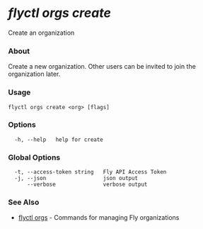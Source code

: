 # _flyctl orgs create_

Create an organization

### About

Create a new organization. Other users can be invited to join the 
organization later.

### Usage
~~~
flyctl orgs create <org> [flags]
~~~

### Options

~~~
  -h, --help   help for create
~~~

### Global Options

~~~
  -t, --access-token string   Fly API Access Token
  -j, --json                  json output
      --verbose               verbose output
~~~

### See Also

* [flyctl orgs](/docs/flyctl/orgs/)	 - Commands for managing Fly organizations

